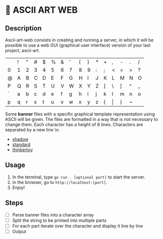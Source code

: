 #   🎨 ASCII ART WEB
##  Description
Ascii-art-web consists in creating and running a server, in which it will be possible to use a web GUI (graphical user interface) version of your last project, ascii-art.

<center>

| | | | | | | | | | | | | | | | |
|-|-|-|-|-|-|-|-|-|-|-|-|-|-|-|-|
|   |    !	|   "	|   #	|   $	|   %	|   &	|   '	|   (	|   )	|   *	|   +	|   ,	|   -	|   .	|   /
0	|   1	|   2	|   3	|   4	|   5	|   6	|   7	|   8	|   9	|   :	|   ;	|   <	|   =	|   >	|   ?
@	|   A	|   B	|   C	|   D	|   E	|   F	|   G	|   H	|   I	|   J	|   K	|   L	|   M	|   N	|   O
P	|   Q	|   R	|   S	|   T	|   U	|   V	|   W	|   X	|   Y	|   Z	|   [	|   \	|   ]	|   ^	|   _
`	|   a	|   b	|   c	|   d	|   e	|   f	|   g	|   h	|   i	|   j	|   k	|   l	|   m	|   n	|   o
p	|   q	|   r	|   s	|   t	|   u	|   v	|   w	|   x	|   y	|   z	|   {	|   \|	|   }	|   ~	|   

</center>

Some **banner** files with a specific graphical template representation using ASCII will be given. The files are formatted in a way that is not necessary to change them. Each character has a height of 8 lines. Characters are separated by a new line \n.
+   [shadow](templates/shadow.txt)
+   [standard](templates/standard.txt)
+   [thinkertoy](templates/thinkertoy.txt)

##  Usage
1. In the terminal, type `go run . [optional port]` to start the server.
2. In the browser, go to `http://localhost:[port]`.
3. Enjoy!

##  Steps
+   [ ] Parse banner files into a character array
+   [ ] Split the string to be printed into multiple parts
+   [ ] For each part iterate over the character and display it line by line
+   [ ] Output